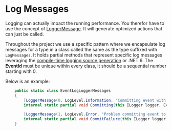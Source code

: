 # Log Messages

Logging can actually impact the running performance. You therefor have to use the
concept of [LoggerMessage](https://docs.microsoft.com/en-us/aspnet/core/fundamentals/logging/loggermessage?view=aspnetcore-5.0).
It will generate optimized actions that can just be called.

Throughout the project we use a specific pattern where we encapsulate log messages for
a type in a class called the same as the type suffixed with `LogMessages`.
It holds partial methods that represent specific log messages leveraging the [compile-time logging source generation](https://docs.microsoft.com/en-us/dotnet/core/extensions/logger-message-generator)
or .NET 6. The **EventId** must be unique within every class, it should be a sequential number starting with 0.

Below is an example:

```csharp
    public static class EventLogLoggerMessages
    {
        [LoggerMessage(0, LogLevel.Information, "Committing event with '{SequenceNumber}' as sequence number")]
        internal static partial void Committing(this ILogger logger, EventType eventType, EventSourceId eventSource, uint sequenceNumber, EventLogId eventLog);

        [LoggerMessage(1, LogLevel.Error, "Problem committing event to storage")]
        internal static partial void CommitFailure(this ILogger logger, Exception exception);
    }
```
